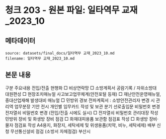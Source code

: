 # 청크 203 - 원본 파일: 일타역무 교재_2023_10

## 메타데이터

```
source: datasets/final_docs/일타역무 교재_2023_10.md
filename: 일타역무 교재_2023_10.md
```

## 본문 내용

구분 주요내용 전입/전출 현행화 □ 비상연락망 □ 소방계획서 공람기록 / 자위소방대 대원편성 □ 현장조치매뉴얼 사고보고업무체계(안전포털 등재) □ 재난안전운영매뉴얼, 중대산업재해 발생대비 매뉴얼 □ 민방위 경보 전파계획서 : 소방안전관리자 변경 시 관리역 업무분장 기안 전시 개인별 임무카드 작성 및 보관 분기 선로출입문 비밀번호 변경 전자열쇠 비밀번호 변경 (전입/전출 시에도 실시) □ 전자열쇠 비밀번호 관리대장 작성 민방위 장비 및 화생방 장비 점검 □ 화재대피용품 보관함 점검표 작성 □ 화생방 장비⸱물자 점검표 작성 A4용지, 화장지, 세탁세제 및 위생용품(치약, 비누, 세탁세제) 배부 신청 무선통신설비 점검 (소방서 자체점검) 부산시